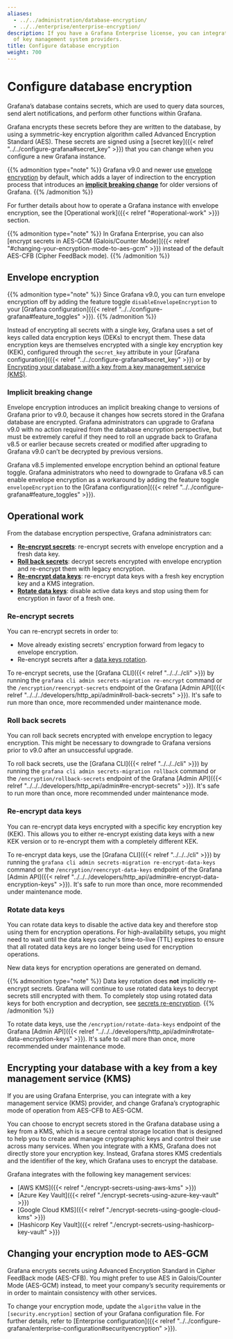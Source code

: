 ```yaml
---
aliases:
  - ../../administration/database-encryption/
  - ../../enterprise/enterprise-encryption/
description: If you have a Grafana Enterprise license, you can integrate with a variety
  of key management system providers.
title: Configure database encryption
weight: 700
---
```


# Configure database encryption

Grafana’s database contains secrets, which are used to query data sources, send alert notifications, and perform other functions within Grafana.

Grafana encrypts these secrets before they are written to the database, by using a symmetric-key encryption algorithm called Advanced Encryption Standard (AES). These secrets are signed using a [secret key]({{< relref "../../configure-grafana#secret_key" >}}) that you can change when you configure a new Grafana instance.

{{% admonition type="note" %}}
Grafana v9.0 and newer use [envelope encryption](#envelope-encryption) by default, which adds a layer of indirection to the encryption process that introduces an [**implicit breaking change**](#implicit-breaking-change) for older versions of Grafana.
{{% /admonition %}}

For further details about how to operate a Grafana instance with envelope encryption, see the [Operational work]({{< relref "#operational-work" >}}) section.

{{% admonition type="note" %}}
In Grafana Enterprise, you can also [encrypt secrets in AES-GCM (Galois/Counter Mode)]({{< relref "#changing-your-encryption-mode-to-aes-gcm" >}}) instead of the default AES-CFB (Cipher FeedBack mode).
{{% /admonition %}}

## Envelope encryption

{{% admonition type="note" %}}
Since Grafana v9.0, you can turn envelope encryption off by adding the feature toggle `disableEnvelopeEncryption` to your [Grafana configuration]({{< relref "../../configure-grafana#feature_toggles" >}}).
{{% /admonition %}}

Instead of encrypting all secrets with a single key, Grafana uses a set of keys called data encryption keys (DEKs) to encrypt them. These data encryption keys are themselves encrypted with a single key encryption key (KEK), configured through the `secret_key` attribute in your
[Grafana configuration]({{< relref "../../configure-grafana#secret_key" >}}) or by [Encrypting your database with a key from a key management service (KMS)](#encrypting-your-database-with-a-key-from-a-key-management-service-kms).

### Implicit breaking change

Envelope encryption introduces an implicit breaking change to versions of Grafana prior to v9.0, because it changes how secrets stored in the Grafana database are encrypted. Grafana administrators can upgrade to Grafana v9.0 with no action required from the database encryption perspective, but must be extremely careful if they need to roll an upgrade back to Grafana v8.5 or earlier because secrets created or modified after upgrading to Grafana v9.0 can’t be decrypted by previous versions.

Grafana v8.5 implemented envelope encryption behind an optional feature toggle. Grafana administrators who need to downgrade to Grafana v8.5 can enable envelope encryption as a workaround by adding the feature toggle `envelopeEncryption` to the [Grafana configuration]({{< relref "../../configure-grafana#feature_toggles" >}}).

## Operational work

From the database encryption perspective, Grafana administrators can:

- [**Re-encrypt secrets**](#re-encrypt-secrets): re-encrypt secrets with envelope encryption and a fresh data key.
- [**Roll back secrets**](#roll-back-secrets): decrypt secrets encrypted with envelope encryption and re-encrypt them with legacy encryption.
- [**Re-encrypt data keys**](#re-encrypt-data-keys): re-encrypt data keys with a fresh key encryption key and a KMS integration.
- [**Rotate data keys**](#rotate-data-keys): disable active data keys and stop using them for encryption in favor of a fresh one.

### Re-encrypt secrets

You can re-encrypt secrets in order to:

- Move already existing secrets' encryption forward from legacy to envelope encryption.
- Re-encrypt secrets after a [data keys rotation](#rotate-data-keys).

To re-encrypt secrets, use the [Grafana CLI]({{< relref "../../../cli" >}}) by running the `grafana cli admin secrets-migration re-encrypt` command or the `/encryption/reencrypt-secrets` endpoint of the Grafana [Admin API]({{< relref "../../../developers/http_api/admin#roll-back-secrets" >}}). It's safe to run more than once, more recommended under maintenance mode.

### Roll back secrets

You can roll back secrets encrypted with envelope encryption to legacy encryption. This might be necessary to downgrade to Grafana versions prior to v9.0 after an unsuccessful upgrade.

To roll back secrets, use the [Grafana CLI]({{< relref "../../../cli" >}}) by running the `grafana cli admin secrets-migration rollback` command or the `/encryption/rollback-secrets` endpoint of the Grafana [Admin API]({{< relref "../../../developers/http_api/admin#re-encrypt-secrets" >}}). It's safe to run more than once, more recommended under maintenance mode.

### Re-encrypt data keys

You can re-encrypt data keys encrypted with a specific key encryption key (KEK). This allows you to either re-encrypt existing data keys with a new KEK version or to re-encrypt them with a completely different KEK.

To re-encrypt data keys, use the [Grafana CLI]({{< relref "../../../cli" >}}) by running the `grafana cli admin secrets-migration re-encrypt-data-keys` command or the `/encryption/reencrypt-data-keys` endpoint of the Grafana [Admin API]({{< relref "../../../developers/http_api/admin#re-encrypt-data-encryption-keys" >}}). It's safe to run more than once, more recommended under maintenance mode.

### Rotate data keys

You can rotate data keys to disable the active data key and therefore stop using them for encryption operations. For high-availability setups, you might need to wait until the data keys cache's time-to-live (TTL) expires to ensure that all rotated data keys are no longer being used for encryption operations.

New data keys for encryption operations are generated on demand.

{{% admonition type="note" %}}
Data key rotation does **not** implicitly re-encrypt secrets. Grafana will continue to use rotated data keys to decrypt
secrets still encrypted with them. To completely stop using
rotated data keys for both encryption and decryption, see [secrets re-encryption](#re-encrypt-secrets).
{{% /admonition %}}

To rotate data keys, use the `/encryption/rotate-data-keys` endpoint of the Grafana [Admin API]({{< relref "../../../developers/http_api/admin#rotate-data-encryption-keys" >}}). It's safe to call more than once, more recommended under maintenance mode.

## Encrypting your database with a key from a key management service (KMS)

If you are using Grafana Enterprise, you can integrate with a key management service (KMS) provider, and change Grafana’s cryptographic mode of operation from AES-CFB to AES-GCM.

You can choose to encrypt secrets stored in the Grafana database using a key from a KMS, which is a secure central storage location that is designed to help you to create and manage cryptographic keys and control their use across many services. When you integrate with a KMS, Grafana does not directly store your encryption key. Instead, Grafana stores KMS credentials and the identifier of the key, which Grafana uses to encrypt the database.

Grafana integrates with the following key management services:

- [AWS KMS]({{< relref "./encrypt-secrets-using-aws-kms" >}})
- [Azure Key Vault]({{< relref "./encrypt-secrets-using-azure-key-vault" >}})
- [Google Cloud KMS]({{< relref "./encrypt-secrets-using-google-cloud-kms" >}})
- [Hashicorp Key Vault]({{< relref "./encrypt-secrets-using-hashicorp-key-vault" >}})

## Changing your encryption mode to AES-GCM

Grafana encrypts secrets using Advanced Encryption Standard in Cipher FeedBack mode (AES-CFB). You might prefer to use AES in Galois/Counter Mode (AES-GCM) instead, to meet your company’s security requirements or in order to maintain consistency with other services.

To change your encryption mode, update the `algorithm` value in the `[security.encryption]` section of your Grafana configuration file. For further details, refer to [Enterprise configuration]({{< relref "../../configure-grafana/enterprise-configuration#securityencryption" >}}).
